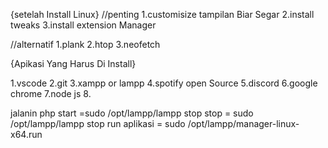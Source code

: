 {setelah Install Linux}
//penting
1.customisize tampilan Biar Segar
2.install tweaks
3.install extension Manager



//alternatif
1.plank
2.htop
3.neofetch







{Apikasi Yang Harus Di Install}

1.vscode
2.git
3.xampp or lampp
4.spotify open Source
5.discord
6.google chrome
7.node js
8.

jalanin php
start =sudo /opt/lampp/lampp stop
stop = sudo /opt/lampp/lampp stop
run aplikasi = sudo /opt/lampp/manager-linux-x64.run
